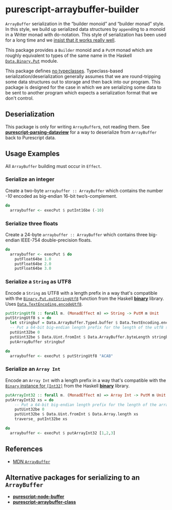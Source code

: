 # purescript-arraybuffer-builder

`ArrayBuffer` serialization in the “builder monoid” and “builder monad” style.
In this style, we build up serialized data structures by `append`ing to
a monoid in a Writer monad with do-notation. This style of serialization
has been used for a long time and we [insist that it works really well](https://wiki.haskell.org/Do_notation_considered_harmful#Library_design).

This package provides a `Builder` monoid and a `PutM` monad which are roughly
equivalent to types of the same name in the Haskell
[`Data.Binary.Put`](https://hackage.haskell.org/package/binary/docs/Data-Binary-Put.html)
module.

This package defines
[no typeclasses](http://code.slipthrough.net/2018/03/13/thoughts-on-typeclass-codecs/).
Typeclass-based
serialization/deserialization generally assumes that we are round-tripping
some data structures out to storage and then back into our program.
This package is designed for the case in which we are serializing some data
to be sent to another program which expects a serialization format
that we don't control.

## Deserialization

This package is only for writing `ArrayBuffer`s, not reading them.
See
[__purescript-parsing-dataview__](https://pursuit.purescript.org/packages/purescript-parsing-dataview/)
for a way to deserialize from `ArrayBuffer` back to Purescript data.

## Usage Examples

All `ArrayBuffer` building must occur in `Effect`.

### Serialize an integer

Create a two-byte `arraybuffer :: ArrayBuffer` which contains the number *-10* encoded as big-endian 16-bit two’s-complement.
```purescript
do
  arraybuffer <- execPut $ putInt16be (-10)
```

### Serialize three floats

Create a 24-byte `arraybuffer :: ArrayBuffer` which contains three big-endian
IEEE-754 double-precision floats.

```purescript
do
  arraybuffer <- execPut $ do
    putFloat64be 1.0
    putFloat64be 2.0
    putFloat64be 3.0
```

### Serialize a `String` as UTF8

Encode a `String` as UTF8 with a length prefix in a
way that's compatible with the
[`Binary.Put.putStringUtf8`](https://hackage.haskell.org/package/binary/docs/Data-Binary-Put.html#v:putStringUtf8)
function from the Haskell
[__binary__](https://hackage.haskell.org/package/binary)
library.
Uses [`Data.TextEncoding.encodeUtf8`](https://pursuit.purescript.org/packages/purescript-text-encoding/docs/Data.TextEncoding#v:encodeUtf8).
```purescript
putStringUtf8 :: forall m. (MonadEffect m) => String -> PutM m Unit
putStringUtf8 s = do
  let stringbuf = Data.ArrayBuffer.Typed.buffer $ Data.TextEncoding.encodeUtf8 s
  -- Put a 64-bit big-endian length prefix for the length of the utf8 string, in bytes.
  putUint32be 0
  putUint32be $ Data.Uint.fromInt $ Data.ArrayBuffer.byteLength stringbuf
  putArrayBuffer stringbuf

do
  arraybuffer <- execPut $ putStringUtf8 "ACAB"
```

### Serialize an `Array Int`

Encode an `Array Int` with a length prefix in a
way that's compatible with the
[`Binary` instance for `[Int32]`](https://hackage.haskell.org/package/binary/docs/Data-Binary.html#t:Binary)
from the Haskell
[__binary__](https://hackage.haskell.org/package/binary)
library.
```purescript
putArrayInt32 :: forall m. (MonadEffect m) => Array Int -> PutM m Unit
putArrayInt32 xs = do
    -- Put a 64-bit big-endian length prefix for the length of the array.
    putUint32be 0
    putUint32be $ Data.Uint.fromInt $ Data.Array.length xs
    traverse_ putInt32be xs

do
  arraybuffer <- execPut $ putArrayInt32 [1,2,3]
```

## References

* [MDN `ArrayBuffer`](https://developer.mozilla.org/en-US/docs/Web/JavaScript/Reference/Global_Objects/ArrayBuffer)

## Alternative packages for serializing to an `ArrayBuffer`

* [__purescript-node-buffer__](https://pursuit.purescript.org/packages/purescript-node-buffer)
* [__purescript-arraybuffer-class__](https://pursuit.purescript.org/packages/purescript-arraybuffer-class)
